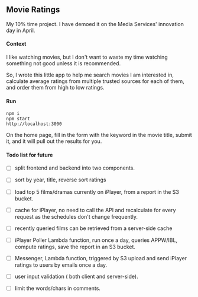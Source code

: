 ## Movie Ratings
My 10% time project. I have demoed it on the Media Services' innovation day in April.

#### Context
I like watching movies, but I don't want to waste my time watching something not good unless it is recommended.

So, I wrote this little app to help me search movies I am interested in, calculate average ratings from multiple trusted sources for each of them, and order them from high to low ratings.

#### Run
```
npm i
npm start
http://localhost:3000
```

On the home page, fill in the form with the keyword in the movie title, submit it, and it will pull out the results for you.


#### Todo list for future

- [ ] split frontend and backend into two components.

- [ ] sort by year, title, reverse sort ratings

- [ ] load top 5 films/dramas currently on iPlayer, from a report in the S3 bucket.

- [ ] cache for iPlayer, no need to call the API and recalculate for every request as the schedules don't change frequently.

- [ ] recently queried films can be retrieved from a server-side cache

- [ ] iPlayer Poller Lambda function,  run once a day, queries APPW/IBL, compute ratings, save the report in an S3 bucket.

- [ ] Messenger, Lambda function, triggered by S3 upload and send iPlayer ratings to users by emails once a day.

- [ ] user input validation ( both client and server-side). 

- [ ] limit the words/chars in comments.
